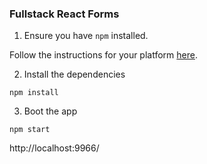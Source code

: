### Fullstack React Forms

1. Ensure you have `npm` installed.

Follow the instructions for your platform [here](https://github.com/npm/npm).

2. Install the dependencies

````
npm install
````

3. Boot the app

````
npm start
````


http://localhost:9966/
